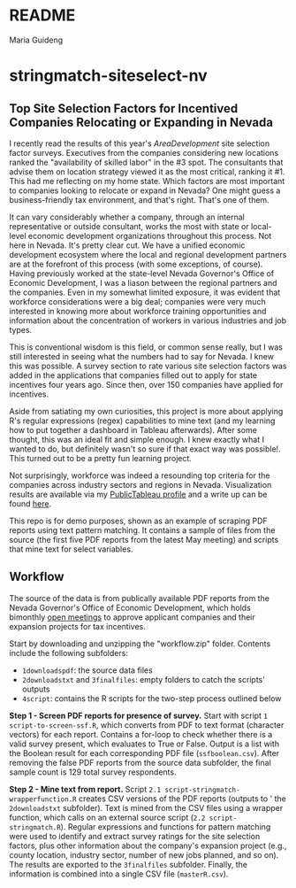 README
================
Maria Guideng

stringmatch-siteselect-nv
=========================

Top Site Selection Factors for Incentived Companies Relocating or Expanding in Nevada
-------------------------------------------------------------------------------------

I recently read the results of this year's *AreaDevelopment* site selection factor surveys. Executives from the companies considering new locations ranked the "availability of skilled labor" in the \#3 spot. The consultants that advise them on location strategy viewed it as the most critical, ranking it \#1. This had me reflecting on my home state. Which factors are most important to companies looking to relocate or expand in Nevada? One might guess a business-friendly tax environment, and that's right. That's one of them.

It can vary considerably whether a company, through an internal representative or outside consultant, works the most with state or local-level economic development organizations throughout this process. Not here in Nevada. It's pretty clear cut. We have a unified economic development ecosystem where the local and regional development partners are at the forefront of this process (with some exceptions, of course). Having previously worked at the state-level Nevada Governor's Office of Economic Development, I was a liason between the regional partners and the companies. Even in my somewhat limited exposure, it was evident that workforce considerations were a big deal; companies were very much interested in knowing more about workforce training opportunities and information about the concentration of workers in various industries and job types.

This is conventional wisdom is this field, or common sense really, but I was still interested in seeing what the numbers had to say for Nevada. I knew this was possible. A survey section to rate various site selection factors was added in the applications that companies filled out to apply for state incentives four years ago. Since then, over 150 companies have applied for incentives.

Aside from satiating my own curiosities, this project is more about applying R's regular expressions (regex) capabilities to mine text (and my learning how to put together a dashboard in Tableau afterwards). After some thought, this was an ideal fit and simple enough. I knew exactly what I wanted to do, but definitely wasn't so sure if that exact way was possible!. This turned out to be a pretty fun learning project.

Not surprisingly, workforce was indeed a resounding top criteria for the companies across industry sectors and regions in Nevada. Visualization results are available via my [PublicTableau profile](https://public.tableau.com/profile/maria.guideng#!/) and a write up can be found [here](https://mguideng.github.io/2018-05-14-workforce-matters-nv/).

This repo is for demo purposes, shown as an example of scraping PDF reports using text pattern matching. It contains a sample of files from the source (the first five PDF reports from the latest May meeting) and scripts that mine text for select variables.

Workflow
--------

The source of the data is from publically available PDF reports from the Nevada Governor's Office of Economic Development, which holds bimonthly [open meetings](http://www.diversifynevada.com/meetings/category/goed-board) to approve applicant companies and their expansion projects for tax incentives.

Start by downloading and unzipping the "workflow.zip" folder. Contents include the following subfolders:

-   `1downloadspdf`: the source data files
-   `2downloadstxt` and `3finalfiles`: empty folders to catch the scripts' outputs
-   `4script`: contains the R scripts for the two-step process outlined below

**Step 1 - Screen PDF reports for presence of survey.**
Start with script `1 script-to-screen-ssf.R`, which converts from PDF to text format (character vectors) for each report. Contains a for-loop to check whether there is a valid survey present, which evaluates to True or False. Output is a list with the Boolean result for each corresponding PDF file (`ssfboolean.csv`). After removing the false PDF reports from the source data subfolder, the final sample count is 129 total survey respondents.

**Step 2 - Mine text from report.**
Script `2.1 script-stringmatch-wrapperfunction.R` creates CSV versions of the PDF reports (outputs to ' the `2downloadstxt` subfolder). Text is mined from the CSV files using a wrapper function, which calls on an external source script (`2.2 script-stringmatch.R`). Regular expressions and functions for pattern matching were used to identify and extract survey ratings for the site selection factors, plus other information about the company's expansion project (e.g., county location, industry sector, number of new jobs planned, and so on). The results are exported to the `3finalfiles` subfolder. Finally, the information is combined into a single CSV file (`masterR.csv`).
